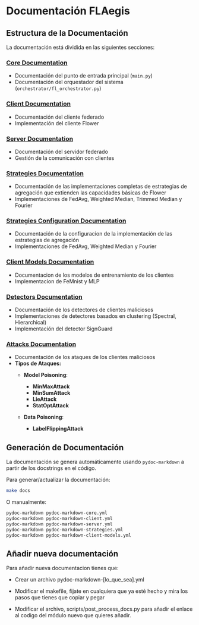 # Documentación FLAegis

## Estructura de la Documentación

La documentación está dividida en las siguientes secciones:

### [Core Documentation](core_documentation.md)
- Documentación del punto de entrada principal (`main.py`)
- Documentación del orquestador del sistema (`orchestrator/fl_orchestrator.py`)

### [Client Documentation](client_documentation.md)
- Documentación del cliente federado
- Implementación del cliente Flower

### [Server Documentation](server_documentation.md)
- Documentación del servidor federado
- Gestión de la comunicación con clientes

### [Strategies Documentation](custom_strategies_documentation.md)
- Documentación de las implementaciones completas de estrategias de agregación que extienden las capacidades básicas de Flower
- Implementaciones de FedAvg, Weighted Median, Trimmed Median y Fourier

### [Strategies Configuration Documentation](strategies_configuration_documentation.md)
- Documentación de la configuracion de la implementación de las estrategias de agregación
- Implementaciones de FedAvg, Weighted Median y Fourier

### [Client Models Documentation](client_models_documentation.md)
- Documentacion de los modelos de entrenamiento de los clientes
- Implementacion de FeMnist y MLP

### [Detectors Documentation](detectors_documentation.md)
- Documentación de los detectores de clientes maliciosos
- Implementaciones de detectores basados en clustering (Spectral, Hierarchical)
- Implementación del detector SignGuard

### [Attacks Documentation](attacks_documentation.md)
- Documentación de los ataques de los clientes maliciosos 
- **Tipos de Ataques:**
  - **Model Poisoning**: 
    - **MinMaxAttack**
    - **MinSumAttack**
    - **LieAttack**
    - **StatOptAttack**
  
  - **Data Poisoning**: 
    - **LabelFlippingAttack**

## Generación de Documentación

La documentación se genera automáticamente usando `pydoc-markdown` a partir de los docstrings en el código.

Para generar/actualizar la documentación:
```bash
make docs
```

O manualmente:
```bash
pydoc-markdown pydoc-markdown-core.yml
pydoc-markdown pydoc-markdown-client.yml
pydoc-markdown pydoc-markdown-server.yml
pydoc-markdown pydoc-markdown-strategies.yml
pydoc-markdown pydoc-markdown-client-models.yml
```

## Añadir nueva documentación
Para añadir nueva documentacion tienes que:
- Crear un archivo pydoc-markdown-[lo_que_sea].yml

- Modificar el makefile, fijate en cualquiera que ya esté hecho y mira los pasos que tienes que copiar y pegar

- Modificar el archivo, scripts/post_process_docs.py para añadir el enlace al codigo del módulo nuevo que quieres añadir.